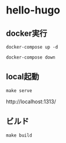 # hello-hugo

## docker実行

`docker-compose up -d`

`docker-compose down`

## local起動

`make serve`

http://localhost:1313/

## ビルド

`make build`
